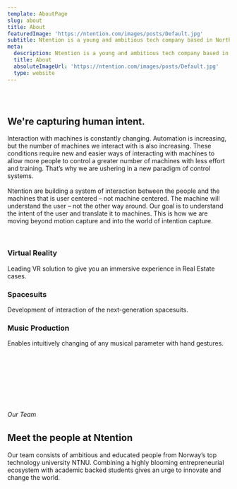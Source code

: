 ```yaml
---
template: AboutPage
slug: about
title: About
featuredImage: 'https://ntention.com/images/posts/Default.jpg'
subtitle: Ntention is a young and ambitious tech company based in Northern Europe, Norway. Our work strives to enhance human-machine interaction and develop intuitive interaction systems.
meta:
  description: Ntention is a young and ambitious tech company based in Northern Europe, Norway. Our work strives to enhance human-machine interaction and develop intuitive interaction systems.
  title: About
  absoluteImageUrl: 'https://ntention.com/images/posts/Default.jpg'
  type: website
---
```


&nbsp;

<div class="section space-100t">
    <div class="column">
    <h2>We're capturing human intent.</h2>
    </div>
    <div class="column">
    Interaction with machines is constantly changing. Automation is increasing, but the number of machines we interact with is also increasing. These conditions require new and easier ways of interacting with machines to allow more people to control a greater number of machines with less effort and training. That’s why we are ushering in a new paradigm of control systems.<br></br>
    Ntention are building a system of interaction between the people and the machines that is user centered – not machine centered. The machine will understand the user – not the other way around. Our goal is to understand the intent of the user and translate it to machines. This is how we are moving beyond motion capture and into the world of intention capture.
    </div>
</div>

&nbsp;

<div class="taCenter section space-100t">
  <div class="column3">
    <h3>Virtual Reality</h3>
    Leading VR solution to give you an immersive experience in Real Estate cases.
  </div>
  <div class="column3">
    <h3>Spacesuits</h3>
    <span>Development of interaction of the next-generation spacesuits.</span>
  </div>
  <div class="column3">
  <h3>Music Production</h3>
  Enables intuitively changing of any musical parameter with hand gestures.
  </div>
</div>

&nbsp;

&nbsp;

&nbsp;

&nbsp;

<div class="taLeft section">
    <div class="container">
        <h6>Our Team</h6>
        <h2>Meet the people at Ntention</h2>
        <div class="container skinnier left">
        Our team consists of ambitious and educated people from Norway’s top technology university NTNU. Combining a highly blooming entrepreneurial ecosystem with academic backed students gives an urge to innovate and change the world.
        </div>
    </div>
</div>

&nbsp;
